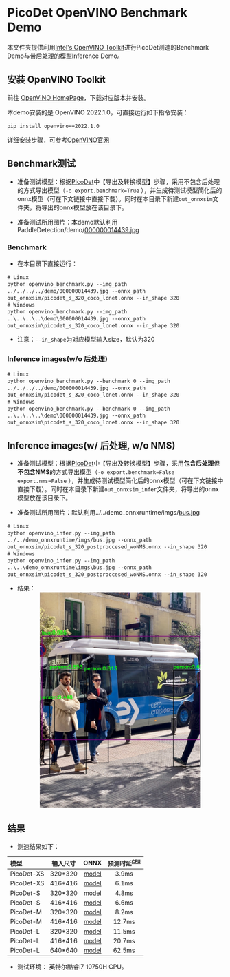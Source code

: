 # PicoDet OpenVINO Benchmark Demo

本文件夹提供利用[Intel's OpenVINO Toolkit](https://software.intel.com/content/www/us/en/develop/tools/openvino-toolkit.html)进行PicoDet测速的Benchmark Demo与带后处理的模型Inference Demo。

## 安装 OpenVINO Toolkit

前往 [OpenVINO HomePage](https://software.intel.com/content/www/us/en/develop/tools/openvino-toolkit.html)，下载对应版本并安装。

本demo安装的是 OpenVINO 2022.1.0，可直接运行如下指令安装：
```shell
pip install openvino==2022.1.0
```

详细安装步骤，可参考[OpenVINO官网](https://docs.openvinotoolkit.org/latest/get_started_guides.html)

## Benchmark测试

- 准备测试模型：根据[PicoDet](https://github.com/PaddlePaddle/PaddleDetection/tree/develop/configs/picodet)中【导出及转换模型】步骤，采用不包含后处理的方式导出模型（`-o export.benchmark=True` ），并生成待测试模型简化后的onnx模型（可在下文链接中直接下载）。同时在本目录下新建```out_onnxsim```文件夹，将导出的onnx模型放在该目录下。

- 准备测试所用图片：本demo默认利用PaddleDetection/demo/[000000014439.jpg](https://github.com/PaddlePaddle/PaddleDetection/blob/develop/demo/000000014439.jpg)

### Benchmark
- 在本目录下直接运行：

```shell
# Linux
python openvino_benchmark.py --img_path ../../../../demo/000000014439.jpg --onnx_path out_onnxsim/picodet_s_320_coco_lcnet.onnx --in_shape 320
# Windows
python openvino_benchmark.py --img_path ..\..\..\..\demo\000000014439.jpg --onnx_path out_onnxsim\picodet_s_320_coco_lcnet.onnx --in_shape 320
```
- 注意：```--in_shape```为对应模型输入size，默认为320

### Inference images(w/o 后处理)

```shell
# Linux
python openvino_benchmark.py --benchmark 0 --img_path ../../../../demo/000000014439.jpg --onnx_path out_onnxsim/picodet_s_320_coco_lcnet.onnx --in_shape 320
# Windows
python openvino_benchmark.py --benchmark 0 --img_path ..\..\..\..\demo\000000014439.jpg --onnx_path out_onnxsim\picodet_s_320_coco_lcnet.onnx --in_shape 320
```

## Inference images(w/ 后处理, w/o NMS)

- 准备测试模型：根据[PicoDet](https://github.com/PaddlePaddle/PaddleDetection/tree/develop/configs/picodet)中【导出及转换模型】步骤，采用**包含后处理**但**不包含NMS**的方式导出模型（`-o export.benchmark=False export.nms=False` ），并生成待测试模型简化后的onnx模型（可在下文链接中直接下载）。同时在本目录下新建```out_onnxsim_infer```文件夹，将导出的onnx模型放在该目录下。

- 准备测试所用图片：默认利用../../demo_onnxruntime/imgs/[bus.jpg](https://github.com/PaddlePaddle/PaddleDetection/blob/develop/deploy/third_engine/demo_onnxruntime/imgs/bus.jpg)

```shell
# Linux
python openvino_infer.py --img_path ../../demo_onnxruntime/imgs/bus.jpg --onnx_path out_onnxsim/picodet_s_320_postproccesed_woNMS.onnx --in_shape 320
# Windows
python openvino_infer.py --img_path ..\..\demo_onnxruntime\imgs\bus.jpg --onnx_path out_onnxsim\picodet_s_320_postproccesed_woNMS.onnx --in_shape 320
```
- 结果：
    <div align="center">
      <img src="../../../../docs/images/res.jpg" height="500px" >
    </div>

## 结果

- 测速结果如下：

| 模型     | 输入尺寸 | ONNX  | 预测时延<sup><small>[CPU](#latency)|
| :-------- | :--------: | :---------------------: | :----------------: |
| PicoDet-XS |  320*320   | [model](https://paddledet.bj.bcebos.com/deploy/third_engine/picodet_xs_320_coco_lcnet.onnx) | 3.9ms |
| PicoDet-XS |  416*416   | [model](https://paddledet.bj.bcebos.com/deploy/third_engine/picodet_xs_416_coco_lcnet.onnx) | 6.1ms |
| PicoDet-S |  320*320   | [model](https://paddledet.bj.bcebos.com/deploy/third_engine/picodet_s_320_coco_lcnet.onnx) |     4.8ms |
| PicoDet-S |  416*416   |  [model](https://paddledet.bj.bcebos.com/deploy/third_engine/picodet_s_416_coco_lcnet.onnx) |     6.6ms |
| PicoDet-M |  320*320   | [model](https://paddledet.bj.bcebos.com/deploy/third_engine/picodet_m_320_coco_lcnet.onnx) | 8.2ms  |
| PicoDet-M |  416*416   | [model](https://paddledet.bj.bcebos.com/deploy/third_engine/picodet_m_416_coco_lcnet.onnx) | 12.7ms |
| PicoDet-L |  320*320   | [model](https://paddledet.bj.bcebos.com/deploy/third_engine/picodet_l_320_coco_lcnet.onnx) | 11.5ms |
| PicoDet-L |  416*416   | [model](https://paddledet.bj.bcebos.com/deploy/third_engine/picodet_l_416_coco_lcnet.onnx) |     20.7ms |
| PicoDet-L |  640*640   | [model](https://paddledet.bj.bcebos.com/deploy/third_engine/picodet_l_640_coco.onnx) |     62.5ms |

- <a name="latency">测试环境：</a> 英特尔酷睿i7 10750H CPU。

